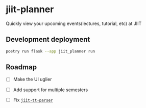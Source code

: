 # jiit-planner
Quickly view your upcoming events(lectures, tutorial, etc) at JIIT

## Development deployment
```sh
poetry run flask --app jiit_planner run
```

## Roadmap
 - [ ] Make the UI uglier
 - [ ] Add support for multiple semesters
 - [ ] Fix [`jiit-tt-parser`](https://github.com/codelif/jiit-tt-parser)

